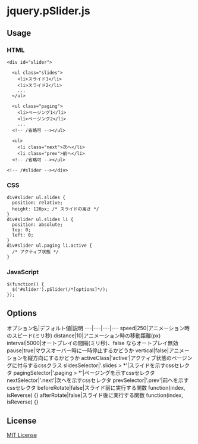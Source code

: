 jquery.pSlider.js
======================

Usage
------
### HTML ###
	<div id="slider">
	
	  <ul class="slides">
	    <li>スライド1</li>
	    <li>スライド2</li>
	    ...
	  </ul>
	
	  <ul class="paging">
	    <li>ページング1</li>
	    <li>ページング2</li>
	    ...
	  <!-- /省略可 --></ul>
	
	  <ul>
	    <li class="next">次へ</li>
	    <li class="prev">前へ</li>
	  <!-- /省略可 --></ul>
	
	<!-- /#slider --></div>

### CSS ###
	div#slider ul.slides {
	  position: relative;
	  height: 120px; /* スライドの高さ */
	}
	div#slider ul.slides li {
	  position: absolute;
	  top: 0;
	  left: 0;
	}
	div#slider ul.paging li.active {
	  /* アクティブ状態 */
	}

### JavaScript ###
	$(function() {
	  $('#slider').pSlider(/*[options]*/);
	});

Options
----------------
オプション名|デフォルト値|説明
---|---|---|---
speed|250|アニメーション時のスピード(ミリ秒)
distance|10|アニメーション時の移動距離(px)
interval|5000|オートプレイの間隔(ミリ秒)、false ならオートプレイ無効
pause|true|マウスオーバー時に一時停止するかどうか
vertical|false|アニメーションを縦方向にするかどうか
activeClass|'active'|アクティブ状態のページングに付与するcssクラス
slidesSelector|'.slides > *'|スライドを示すcssセレクタ
pagingSelector|'.paging > *'|ページングを示すcssセレクタ
nextSelector|'.next'|次へを示すcssセレクタ
prevSelector|'.prev'|前へを示すcssセレクタ
beforeRotate|false|スライド前に実行する関数 function(index, isReverse) {}
afterRotate|false|スライド後に実行する関数 function(index, isReverse) {}

License
----------
[MIT License](http://www.opensource.org/licenses/mit-license.php)
